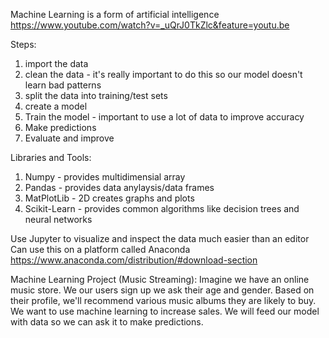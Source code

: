 Machine Learning is a form of artificial intelligence
https://www.youtube.com/watch?v=_uQrJ0TkZlc&feature=youtu.be


Steps:
1. import the data
2. clean the data - it's really important to do this so our model doesn't learn bad patterns
3. split the data into training/test sets
4. create a model
5. Train the model - important to use a lot of data to improve accuracy
6. Make predictions
7. Evaluate and improve


Libraries and Tools:
1. Numpy - provides multidimensial array
2. Pandas - provides data anylaysis/data frames
3. MatPlotLib - 2D creates graphs and plots
4. Scikit-Learn - provides common algorithms like decision trees and neural networks


Use Jupyter to visualize and inspect the data much easier than an editor
Can use this on a platform called Anaconda
https://www.anaconda.com/distribution/#download-section


Machine Learning Project (Music Streaming):
Imagine we have an online music store. We our users sign up we ask their age and gender.
Based on their profile, we'll recommend various music albums they are likely to buy.
We want to use machine learning to increase sales.
We will feed our model with data so we can ask it to make predictions.






